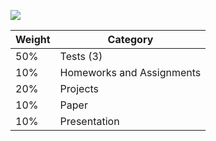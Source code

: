 ![](http://f.cl.ly/items/0D3Y183S0B011I0Q3A3O/spatial_image.gif)

| Weight | Category                        |
|--------|---------------------------------|
|   50%  |     Tests (3)                   |
|   10%  |  Homeworks and Assignments      |
|   20%  |   Projects                      |
|   10%  |   Paper       |
|   10%  |   Presentation       |

